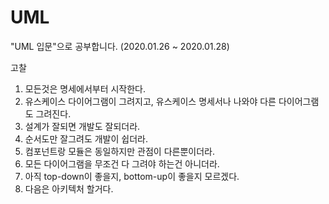 # UML
"UML 입문"으로 공부합니다.
(2020.01.26 ~ 2020.01.28)

고찰
1) 모든것은 명세에서부터 시작한다.
2) 유스케이스 다이어그램이 그려지고, 유스케이스 명세서나 나와야 다른 다이어그램도 그려진다.
3) 설계가 잘되면 개발도 잘되더라.
4) 순서도만 잘그려도 개발이 쉽더라.
5) 컴포넌트랑 모듈은 동일하지만 관점이 다른뿐이더라.
6) 모든 다이어그램을 무조건 다 그려야 하는건 아니더라.
7) 아직 top-down이 좋을지, bottom-up이 좋을지 모르겠다.
8) 다음은 아키텍처 할거다.